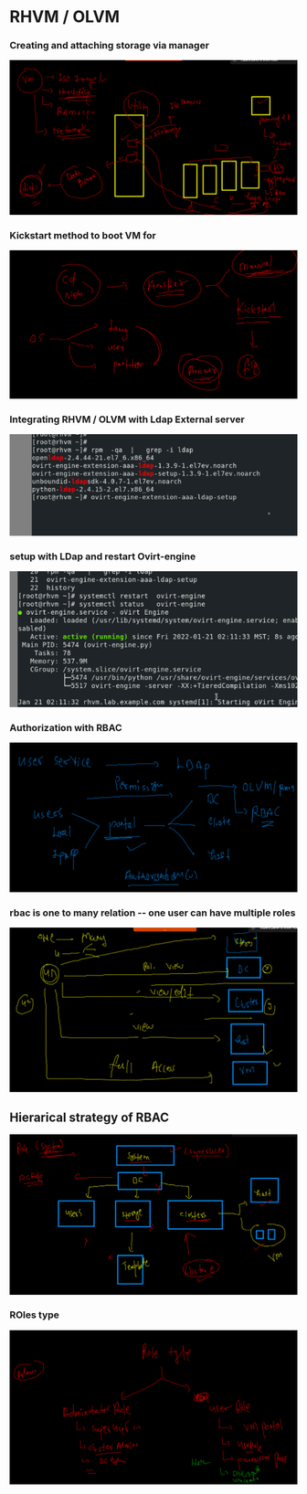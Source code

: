# RHVM / OLVM 

### Creating and attaching storage via manager 

<img src="st1.png">

### Kickstart method to boot VM for 


<img src="kick.png">

### Integrating RHVM / OLVM with Ldap External server 

<img src="ldapsetup.png">

### setup with LDap and restart Ovirt-engine 

<img src="ldap.png">

### Authorization with RBAC 

<img src="rbac.png">

### rbac is one to many relation -- one user can have multiple roles 

<img src="role1.png">

## Hierarical strategy of RBAC 

<img src="rbacr.png">

### ROles type 

<img src="rolet.png">



